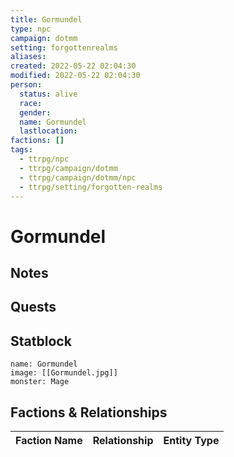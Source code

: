 ```yaml
---
title: Gormundel
type: npc
campaign: dotmm
setting: forgottenrealms
aliases: 
created: 2022-05-22 02:04:30
modified: 2022-05-22 02:04:30
person:
  status: alive
  race: 
  gender: 
  name: Gormundel
  lastlocation: 
factions: []
tags:
  - ttrpg/npc
  - ttrpg/campaign/dotmm
  - ttrpg/campaign/dotmm/npc
  - ttrpg/setting/forgotten-realms
---
```


# Gormundel

## Notes


## Quests


## Statblock

```statblock
name: Gormundel
image: [[Gormundel.jpg]]
monster: Mage
```


## Factions & Relationships
| Faction Name | Relationship | Entity Type |
| ------------ |:------------:| ----------- |



